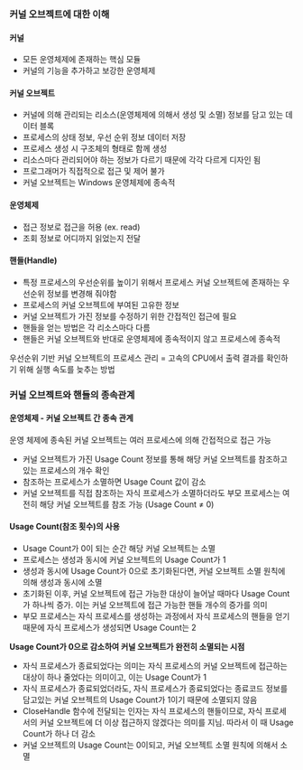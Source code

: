 ### 커널 오브젝트에 대한 이해

#### 커널

- 모든 운영체제에 존재하는 핵심 모듈
- 커널의 기능을 추가하고 보강한 운영체제

#### 커널 오브젝트

- 커널에 의해 관리되는 리소스(운영체제에 의해서 생성 및 소멸) 정보를 담고 있는 데이터 블록
- 프로세스의 상태 정보, 우선 순위 정보 데이터 저장
- 프로세스 생성 시 구조체의 형태로 함께 생성
- 리소스마다 관리되어야 하는 정보가 다르기 때문에 각각 다르게 디자인 됨
- 프로그래머가 직접적으로 접근 및 제어 불가
- 커널 오브젝트는 Windows 운영체제에 종속적

#### 운영체제

- 접근 정보로 접근을 허용 (ex. read)
- 조회 정보로 어디까지 읽었는지 전달

#### 핸들(Handle)

- 특정 프로세스의 우선순위를 높이기 위해서 프로세스 커널 오브젝트에 존재하는 우선순위 정보를 변경해 줘야함
- 프로세스의 커널 오브젝트에 부여된 고유한 정보
- 커널 오브젝트가 가진 정보를 수정하기 위한 간접적인 접근에 필요
- 핸들을 얻는 방법은 각 리소스마다 다름
- 핸들은 커널 오브젝트와 반대로 운영체제에 종속적이지 않고 프로세스에 종속적

우선순위 기반 커널 오브젝트의 프로세스 관리 = 고속의 CPU에서 출력 결과를 확인하기 위해 실행 속도를 늦추는 방법

 

### 커널 오브젝트와 핸들의 종속관계

#### 운영체제 - 커널 오브젝트 간 종속 관계

운영 체제에 종속된 커널 오브젝트는 여러 프로세스에 의해 간접적으로 접근 가능

- 커널 오브젝트가 가진 Usage Count 정보를 통해 해당 커널 오브젝트를 참조하고 있는 프로세스의 개수 확인
- 참조하는 프로세스가 소멸하면 Usage Count 값이 감소
- 커널 오브젝트를 직접 참조하는 자식 프로세스가 소멸하더라도 부모 프로세스는 여전히 해당 커널 오브젝트를 참조 가능 (Usage Count ≠ 0)

#### Usage Count(참조 횟수)의 사용

- Usage Count가 0이 되는 순간 해당 커널 오브젝트는 소멸
- 프로세스는 생성과 동시에 커널 오브젝트의 Usage Count가 1
- 생성과 동시에 Usage Count가 0으로 초기화된다면, 커널 오브젝트 소멸 원칙에 의해 생성과 동시에 소멸
- 초기화된 이후, 커널 오브젝트에 접근 가능한 대상이 늘어날 때마다 Usage Count가 하나씩 증가. 이는 커널 오브젝트에 접근 가능한 핸들 개수의 증가를 의미
- 부모 프로세스는 자식 프로세스를 생성하는 과정에서 자식 프로세스의 핸들을 얻기 때문에 자식 프로세스가 생성되면 Usage Count는 2

**Usage Count가 0으로 감소하여 커널 오브젝트가 완전히 소멸되는 시점**

- 자식 프로세스가 종료되었다는 의미는 자식 프로세스의 커널 오브젝트에 접근하는 대상이 하나 줄었다는 의미이고, 이는 Usage Count가 1
- 자식 프로세스가 종료되었더라도, 자식 프로세스가 종료되었다는 종료코드 정보를 담고있는 커널 오브젝트의 Usage Count가 1이기 때문에 소멸되지 않음
- CloseHandle 함수에 전달되는 인자는 자식 프로세스의 핸들이므로, 자식 프로세서의 커널 오브젝트에 더 이상 접근하지 않겠다는 의미를 지님. 따라서 이 때 Usage Count가 하나 더 감소
- 커널 오브젝트의 Usage Count는 0이되고, 커널 오브젝트 소멸 원칙에 의해서 소멸
